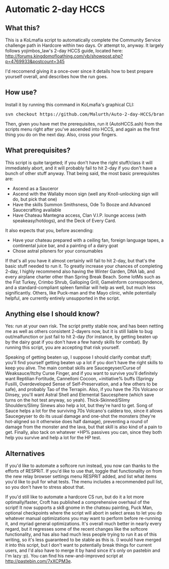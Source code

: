 Automatic 2-day HCCS
=====

What this?
----------------
This is a KoLmafia script to automatically complete the Community Service challenge path in Hardcore within two days. Or attempt to, anyway. It largely follows yojimbos_law's 2-day HCCS guide, located here: http://forums.kingdomofloathing.com/vb/showpost.php?p=4769933&postcount=345

I'd reccomend giving it a once-over since it details how to best prepare yourself overall, and describes how the run goes.

How use?
----------------
Install it by running this command in KoLmafia's graphical CLI:

<pre>
svn checkout https://github.com/Malurth/Auto-2-day-HCCS/branches/Release/
</pre>

Then, given you have met the prerequisites, run it (AutoHCCS.ash) from the scripts menu right after you've ascended into HCCS, and again as the first thing you do on the next day. Also, cross your fingers.

What prerequisites?
----------------
This script is quite targeted; if you don't have the right stuff/class it will immediately abort, and it will probably fail to hit 2-day if you don't have a bunch of other stuff anyway. That being said, the most basic prerequisites are:
- Ascend as a Sauceror
- Ascend with the Wallaby moon sign (well any Knoll-unlocking sign will do, but pick that one)
- Have the skills Summon Smithsness, Ode To Booze and Advanced Saucecrafting available
- Have Chateau Mantegna access, Clan V.I.P. lounge access (with speakeasy/hotdogs), and the Deck of Every Card.

It also expects that you, before ascending:
- Have your chateau prepared with a ceiling fan, foreign language tapes, a continental juice bar, and a painting of a dairy goat
- Chose astral pilsners for your consumables

If that's all you have it almost certainly will fail to hit 2-day, but that's the basic stuff needed to run it. To greatly increase your chances of completing 2-day, I highly recommend also having the Winter Garden, DNA lab, and every airplane charter other than Spring Break Beach. Some IotMs such as the Fist Turkey, Crimbo Shrub, Galloping Grill, GameInform correspondence, and a standard-compliant spleen familiar will help as well, but much less significantly. Others, like Puck-man and the Mayo clinic, while potentially helpful, are currently entirely unsupported in the script.

Anything else I should know?
----------------
Yes: run at your own risk. The script pretty stable now, and has been netting me as well as others consistent 2-dayers now, but it is still liable to bug out/malfunction or just fail to hit 2-day (for instance, by getting beaten up by the dairy goat if you don't have a few handy skills for combat). By running this script, you are accepting that risk yourself.

Speaking of getting beaten up, I suppose I should clarify combat stuff; you'll find yourself getting beaten up a lot if you don't have the right skills to keep you alive. The main combat skills are Saucegeyser/Curse of Weaksauce/Itchy Curse Finger, and if you want to survive you'll definitely want Reptilian Fortitude, Cannelloni Cocoon, +initiative% buffs (Springy Fusilli, Overdeveloped Sense of Self-Preservation, and a few others to be safe), and probably Tao of the Terrapin. Also, if you have the 70s Volcano or Dinsey, you'll want Astral Shell and Elemental Saucesphere (which save turns on the hot test anyway, so yeah). Thick-Skinned/Slimy Shoulders/Slimy Sinews also help a lot, but they're hard to get. Song of Sauce helps a lot for the surviving 70s Volcano's caldera too, since it allows Saucegeyser to do its usual damage and one-shot the monsters (they're hot-aligned so it otherwise does half damage), preventing a round of damage from the monster and the lava, but that skill is also kind of a pain to get. Finally, also tack on whatever +HP% passives you can, since they both help you survive and help a lot for the HP test.

Alternatives
----------------
If you'd like to automate a softcore run instead, you now can thanks to the efforts of RESPRiT. If you'd like to use that, toggle that functionality on from the new relay browser settings menu RESPRiT added, and list what items you'd like to pull for what tests. The menu includes a recommended pull list, so you don't have to stress about that.

If you'd still like to automate a hardcore CS run, but do it a lot more optimally/faster, Croft has published a comprehensive overhaul of the script! It now supports a sk8 gnome in the chateau painting, Puck Man, optional checkpoints where the script will abort in select areas to let you do whatever manual optimizations you may want to perform before re-running it, and myriad general optimizations. It's overall much better in nearly every regard, but it regresses some of the recent changes like the softcore functionality, and has also had much less people trying to run it as of this writing, so it's less guaranteed to be stable as this is. (I would have merged it into this script, but I don't want to potentially break things for current users, and I'd also have to merge it by hand since it's only on pastebin and I'm lazy :p). You can find his new-and-improved script at http://pastebin.com/7xXCPM3e.

